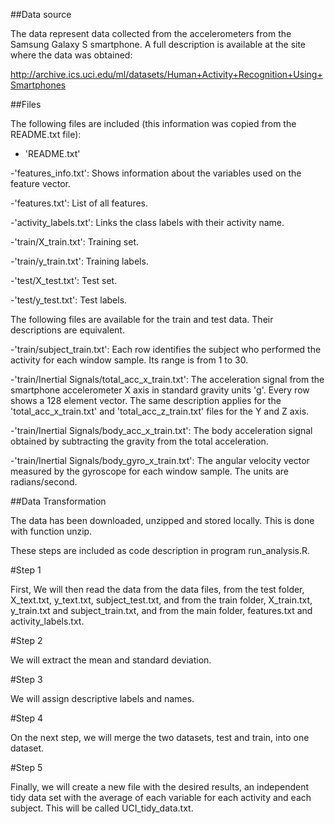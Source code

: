 ##Data source

The data represent data collected from the accelerometers from the Samsung Galaxy S smartphone. A full description is available at the site where the data was obtained:

http://archive.ics.uci.edu/ml/datasets/Human+Activity+Recognition+Using+Smartphones

##Files

The following files are included (this information was copied from the README.txt file):

- 'README.txt'

-'features_info.txt': Shows information about the variables used on the feature vector.

-'features.txt': List of all features.

-'activity_labels.txt': Links the class labels with their activity name.

-'train/X_train.txt': Training set.

-'train/y_train.txt': Training labels.

-'test/X_test.txt': Test set.

-'test/y_test.txt': Test labels.

The following files are available for the train and test data. Their descriptions are equivalent.

-'train/subject_train.txt': Each row identifies the subject who performed the activity for each window sample. Its range is from 1 to 30.

-'train/Inertial Signals/total_acc_x_train.txt': The acceleration signal from the smartphone accelerometer X axis in standard gravity units 'g'. Every row shows a 128 element vector. The same description applies for the 'total_acc_x_train.txt' and 'total_acc_z_train.txt' files for the Y and Z axis.

-'train/Inertial Signals/body_acc_x_train.txt': The body acceleration signal obtained by subtracting the gravity from the total acceleration.

-'train/Inertial Signals/body_gyro_x_train.txt': The angular velocity vector measured by the gyroscope for each window sample. The units are radians/second.

##Data Transformation

The data has been downloaded, unzipped and stored locally. This is done with function unzip.

These steps are included as code description in program run_analysis.R.

#Step 1

First, We will then read the data from the data files, from the test folder, X_text.txt, y_text.txt, subject_test.txt, and from the train folder, X_train.txt, y_train.txt and subject_train.txt, and from the main folder, features.txt and activity_labels.txt.

#Step 2

We will extract the mean and standard deviation.

#Step 3

We will assign descriptive labels and names.

#Step 4

On the next step, we will merge the two datasets, test and train, into one dataset.

#Step 5

Finally, we will create a new file with the desired results, an independent tidy data set with the average of each variable for each activity and each subject. This will be called UCI_tidy_data.txt.
